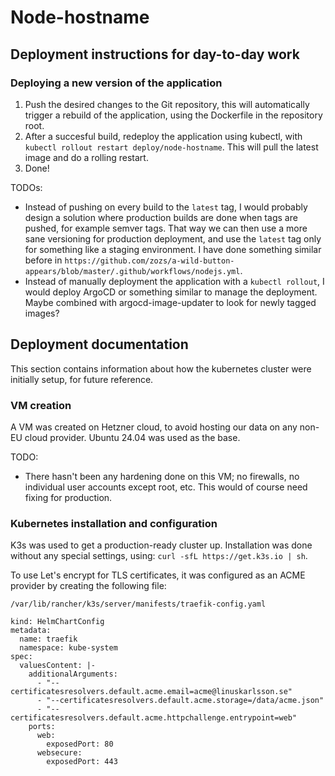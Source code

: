 # Node-hostname

## Deployment instructions for day-to-day work

### Deploying a new version of the application

1. Push the desired changes to the Git repository, this will automatically trigger a rebuild of the application, using the Dockerfile in the repository root.
2. After a succesful build, redeploy the application using kubectl, with `kubectl rollout restart deploy/node-hostname`. This will pull the latest image and do a rolling restart.
3. Done!

TODOs:
* Instead of pushing on every build to the `latest` tag, I would probably design a solution where production builds are done when tags are pushed, for example semver tags. That way we can then use a more sane versioning for production deployment, and use the `latest` tag only for something like a staging environment. I have done something similar before in `https://github.com/zozs/a-wild-button-appears/blob/master/.github/workflows/nodejs.yml`.
* Instead of manually deployment the application with a `kubectl rollout`, I would deploy ArgoCD or something similar to manage the deployment. Maybe combined with argocd-image-updater to look for newly tagged images?

## Deployment documentation

This section contains information about how the kubernetes cluster were initially setup, for future reference.

### VM creation

A VM was created on Hetzner cloud, to avoid hosting our data on any non-EU cloud provider. Ubuntu 24.04 was used as the base.

TODO:
* There hasn't been any hardening done on this VM; no firewalls, no individual user accounts except root, etc. This would of course need fixing for production.

### Kubernetes installation and configuration

K3s was used to get a production-ready cluster up. Installation was done without any special settings, using: `curl -sfL https://get.k3s.io | sh`.

To use Let's encrypt for TLS certificates, it was configured as an ACME provider by creating the following file:

`/var/lib/rancher/k3s/server/manifests/traefik-config.yaml`

```
kind: HelmChartConfig
metadata:
  name: traefik
  namespace: kube-system
spec:
  valuesContent: |-
    additionalArguments:
      - "--certificatesresolvers.default.acme.email=acme@linuskarlsson.se"
      - "--certificatesresolvers.default.acme.storage=/data/acme.json"
      - "--certificatesresolvers.default.acme.httpchallenge.entrypoint=web"
    ports:
      web:
        exposedPort: 80
      websecure:
        exposedPort: 443
```

